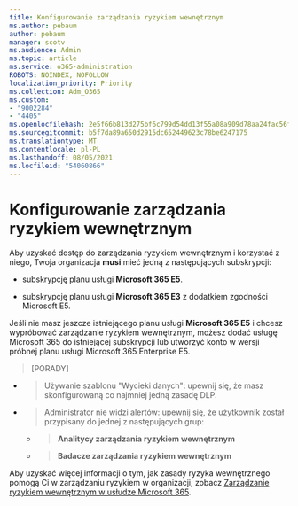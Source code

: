 ```yaml
---
title: Konfigurowanie zarządzania ryzykiem wewnętrznym
ms.author: pebaum
author: pebaum
manager: scotv
ms.audience: Admin
ms.topic: article
ms.service: o365-administration
ROBOTS: NOINDEX, NOFOLLOW
localization_priority: Priority
ms.collection: Adm_O365
ms.custom:
- "9002284"
- "4405"
ms.openlocfilehash: 2e5f66b813d275bf6c799d54dd13f55a08a909d78aa24fac56f54caf8a0f4f58
ms.sourcegitcommit: b5f7da89a650d2915dc652449623c78be6247175
ms.translationtype: MT
ms.contentlocale: pl-PL
ms.lasthandoff: 08/05/2021
ms.locfileid: "54060866"
---
```

# <a name="set-up-insider-risk-management"></a>Konfigurowanie zarządzania ryzykiem wewnętrznym

Aby uzyskać dostęp do zarządzania ryzykiem wewnętrznym i korzystać z niego, Twoja organizacja **musi** mieć jedną z następujących subskrypcji:

- subskrypcję planu usługi **Microsoft 365 E5**.

- subskrypcję planu usługi **Microsoft 365 E3** z dodatkiem zgodności Microsoft E5.

Jeśli nie masz jeszcze istniejącego planu usługi **Microsoft 365 E5** i chcesz wypróbować zarządzanie ryzykiem wewnętrznym, możesz dodać usługę Microsoft 365 do istniejącej subskrypcji lub utworzyć konto w wersji próbnej planu usługi Microsoft 365 Enterprise E5.

> [PORADY]
- > Używanie szablonu "Wycieki danych": upewnij się, że masz skonfigurowaną co najmniej jedną zasadę DLP.
- > Administrator nie widzi alertów: upewnij się, że użytkownik został przypisany do jednej z następujących grup:
    - >**Analitycy zarządzania ryzykiem wewnętrznym**
    - >**Badacze zarządzania ryzykiem wewnętrznym**

Aby uzyskać więcej informacji o tym, jak zasady ryzyka wewnętrznego pomogą Ci w zarządzaniu ryzykiem w organizacji, zobacz [Zarządzanie ryzykiem wewnętrznym w usłudze Microsoft 365](https://go.microsoft.com/fwlink/?linkid=2123907).
